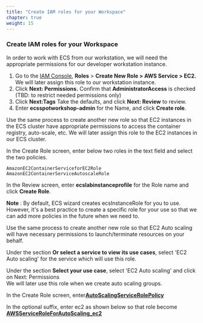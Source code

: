 ```yaml
---
title: "Create IAM roles for your Workspace"
chapter: true
weight: 15
---
```


### Create IAM roles for your Workspace


In order to work with ECS from our workstation, we will need the appropriate permissions for our developer workstation instance.

1. Go to the [IAM Console](https://console.aws.amazon.com/iam/home), **Roles** &gt; **Create New Role &gt; AWS Service &gt; EC2.** We will later assign this role to our workstation instance.
1. Click **Next: Permissions.** Confirm that **AdministratorAccess** is checked (TBD: to restrict needed permissions only)
1. Click **Next:Tags** Take the defaults, and click **Next: Review** to review.
1. Enter **ecsspotworkshop-admin** for the Name, and click **Create role**.

<div align="left">
Use the same process to create another new role so that EC2 instances in the ECS cluster have appropriate permissions to access the container registry, auto-scale, etc. We will later assign this role to the EC2 instances in our ECS cluster.
</div>

In the Create Role screen, enter below two roles in the text field and select the two policies.

```
AmazonEC2ContainerServiceforEC2Role AmazonEC2ContainerServiceAutoscaleRole
``` 

In the Review screen, enter **ecslabinstanceprofile** for the Role name and click **Create Role**.

**Note** : By default, ECS wizard creates ecsInstanceRole for you to use. However, it's a best practice to create a specific role for your use so that we can add more policies in the future when we need to.  

Use the same process to create another new role so that EC2 Auto scaling will have necessary permissions to launch/terminate resources on your behalf.  


Under the section  **Or select a service to view its use cases**, select 'EC2 Auto scaling' for the service which will use this role.  

Under the section  **Select your use case**, select 'EC2 Auto scaling' and click on Next: Permissions  
We will later use this role when we create auto scaling groups. 


In the Create Role screen, enter[**AutoScalingServiceRolePolicy**](https://console.aws.amazon.com/iam/home?region=us-east-1#/policies/arn%3Aaws%3Aiam%3A%3Aaws%3Apolicy%2Faws-service-role%2FAutoScalingServiceRolePolicy)

In the optional suffix, enter ec2 as shown below so that role become [**AWSServiceRoleForAutoScaling_ec2**](https://console.aws.amazon.com/iam/home?region=us-east-1#/roles/AWSServiceRoleForAutoScaling_ec2)

